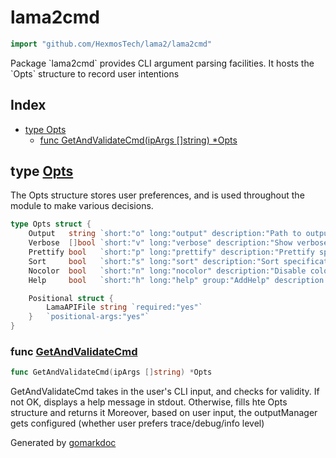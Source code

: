 <!-- Code generated by gomarkdoc. DO NOT EDIT -->

# lama2cmd

```go
import "github.com/HexmosTech/lama2/lama2cmd"
```

Package \`lama2cmd\` provides CLI argument parsing facilities. It hosts the \`Opts\` structure to record user intentions

## Index

- [type Opts](<#type-opts>)
  - [func GetAndValidateCmd(ipArgs []string) *Opts](<#func-getandvalidatecmd>)


## type [Opts](<https://github.com/HexmosTech/Lama2/blob/master/lama2cmd/lama2cmd.go#L16-L27>)

The Opts structure stores user preferences, and is used throughout the module to make various decisions.

```go
type Opts struct {
    Output   string `short:"o" long:"output" description:"Path to output JSON file to store logs, headers and result"`
    Verbose  []bool `short:"v" long:"verbose" description:"Show verbose debug information"`
    Prettify bool   `short:"p" long:"prettify" description:"Prettify specified .lama file"`
    Sort     bool   `short:"s" long:"sort" description:"Sort specification into recommended order"`
    Nocolor  bool   `short:"n" long:"nocolor" description:"Disable color in httpie output"`
    Help     bool   `short:"h" long:"help" group:"AddHelp" description:"Usage help for Lama2"`

    Positional struct {
        LamaAPIFile string `required:"yes"`
    }   `positional-args:"yes"`
}
```

### func [GetAndValidateCmd](<https://github.com/HexmosTech/Lama2/blob/master/lama2cmd/lama2cmd.go#L77>)

```go
func GetAndValidateCmd(ipArgs []string) *Opts
```

GetAndValidateCmd takes in the user's CLI input, and checks for validity. If not OK, displays a help message in stdout. Otherwise, fills hte Opts structure and returns it Moreover, based on user input, the outputManager gets configured \(whether user prefers trace/debug/info level\)



Generated by [gomarkdoc](<https://github.com/princjef/gomarkdoc>)
